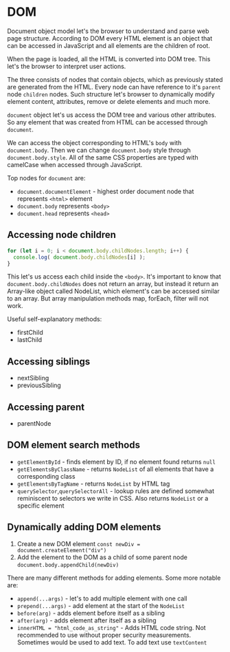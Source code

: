 # DOM 

Document object model let's the browser to understand and parse web page structure. According to DOM every HTML element is an object that can be accessed in JavaScript and all elements are the children of root.

When the page is loaded, all the HTML is converted into DOM tree. This let's the browser to interpret user actions. 

The three consists of nodes that contain objects, which as previously stated are generated from the HTML. Every node can have reference to it's `parent` node `children` nodes. Such structure let's browser to dynamically modify element content, attributes, remove or delete elements and much more.

`document` object let's us access the DOM tree and various other attributes. So any element that was created from HTML can be accessed through `document`.  

We can access the object corresponding to HTML's `body` with `document.body`. Then we can change `document.body` style through `document.body.style`. All of the same CSS properties are typed with camelCase when accessed through JavaScript.  

Top nodes for `document` are:
- `document.documentElement` - highest order document node that represents `<html>` element
- `document.body` represents `<body>`
- `document.head` represents `<head>`

## Accessing node children

```javascript
for (let i = 0; i < document.body.childNodes.length; i++) {
  console.log( document.body.childNodes[i] );
}
```

This let's us access each child inside the `<body>`. It's important to know that `document.body.childNodes` does not return an array, but instead it return an Array-like object called NodeList, which element's can be accessed similar to an array. But array manipulation methods map, forEach, filter will not work.

Useful self-explanatory methods:

- firstChild
- lastChild

## Accessing siblings

- nextSibling
- previousSibling

## Accessing parent

- parentNode

## DOM element search methods

- `getElementById` - finds element by ID, if no element found returns `null`
- `getElementsByClassName` - returns `NodeList` of all elements that have a corresponding class
- `getElementsByTagName` - returns `NodeList` by HTML tag
- `querySelector`,`querySelectorAll` - lookup rules are defined somewhat reminiscent to selectors we write in CSS. Also returns `NodeList` or a specific element 

## Dynamically adding DOM elements

1. Create a new DOM element
`const newDiv = document.createElement("div")`
2. Add the element to the DOM as a child of some parent node
`document.body.appendChild(newDiv)`

There are many different methods for adding elements. Some more notable are:
- `append(...args)` - let's to add multiple element with one call
- `prepend(...args)` - add element at the start of the `NodeList`
- `before(arg)` - adds element before itself as a sibling
- `after(arg)` - adds element after itself as a sibling
- `innerHTML = "html_code_as_string"` - Adds HTML code string. Not recommended to use without proper security measurements. Sometimes would be used to add text. To add text use `textContent`